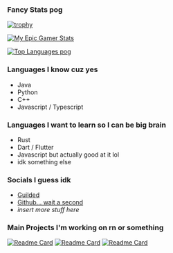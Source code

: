 ### Fancy Stats pog

<!-- Ebic Trophies -->
[![trophy](https://github-profile-trophy.vercel.app/?username=MASTRIO&theme=onedark)](https://github.com/ryo-ma/github-profile-trophy)

<!-- Github Stats -->
[![My Epic Gamer Stats](https://github-readme-stats.vercel.app/api?username=MASTRIO&theme=shades-of-purple&count_private=true&show_icons=true&include_all_commits=true)](https://github.com/anuraghazra/github-readme-stats)

<!-- My Top Languages -->
[![Top Languages pog](https://github-readme-stats.vercel.app/api/top-langs/?username=MASTRIO&theme=shades-of-purple&langs_count=80&layout=compact)](https://github.com/anuraghazra/github-readme-stats)

### Languages I know cuz yes
- Java
- Python
- C++
- Javascript / Typescript

### Languages I want to learn so I can be big brain
- Rust
- Dart / Flutter
- Javascript but actually good at it lol
- idk something else

### Socials I guess idk
- [Guilded](https://www.guilded.gg/u/MASTRIO)
- [Github... wait a second](https://github.com/MASTRIO)
- *insert more stuff here*

### Main Projects I'm working on rn or something
[![Readme Card](https://github-readme-stats.vercel.app/api/pin/?username=Dyphae&repo=Dyphae)](https://github.com/Dyphae/Dyphae)
[![Readme Card](https://github-readme-stats.vercel.app/api/pin/?username=MASTRIO&repo=Scuffled)](https://github.com/MASTRIO/Scuffled)
[![Readme Card](https://github-readme-stats.vercel.app/api/pin/?username=MASTRIO&repo=Haunt)](https://github.com/MASTRIO/Haunt)
